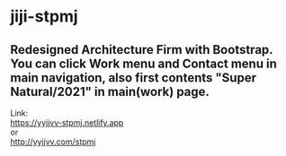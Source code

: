 # jiji-stpmj
Redesigned Architecture Firm with Bootstrap.
You can click Work menu and Contact menu in main navigation, also first contents "Super Natural/2021" in  main(work) page.
---
Link:  
https://yyjjvv-stpmj.netlify.app <br>
or  
http://yyjjvv.com/stpmj

